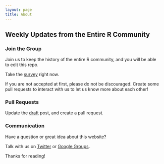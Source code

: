 ```yaml
---
layout: page
title: About
---
```


## Weekly Updates from the Entire R Community

### Join the Group

Join us to keep the history of the entire R community, and you will be able to edit this repo. 

Take the [survey](https://docs.google.com/forms/d/1WdCjXvWJ1tDSlZNJAroGWCWcqqDjRMAF2VNnZCfn14g/viewform) right now.

If you are not accepted at first, please do not be discouraged. Create some pull requests to interact with us to let us know more about each other! 

### Pull Requests

Update the [draft](https://github.com/rweekly/rweekly.org/blob/gh-pages/README.md) post, and create a pull request.

### Communication

Have a question or great idea about this website? 

Talk with us on [Twitter](https://twitter.com/rweekly_org) or [Google Groups](https://groups.google.com/forum/#!forum/rweekly).

Thanks for reading!
